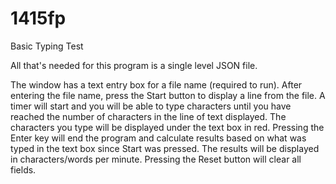 # 1415fp

Basic Typing Test

All that's needed for this program is a single level JSON file. 

The window has a text entry box for a file name (required to run). After entering the file name, 
press the Start button to display a line from the file. A timer will start and you will be able to type 
characters until you have reached the number of characters in the line of text displayed. The characters
you type will be displayed under the text box in red. Pressing the Enter key will end the program and 
calculate results based on what was typed in the text box since Start was pressed. The results will be 
displayed in characters/words per minute. Pressing the Reset button will clear all fields.